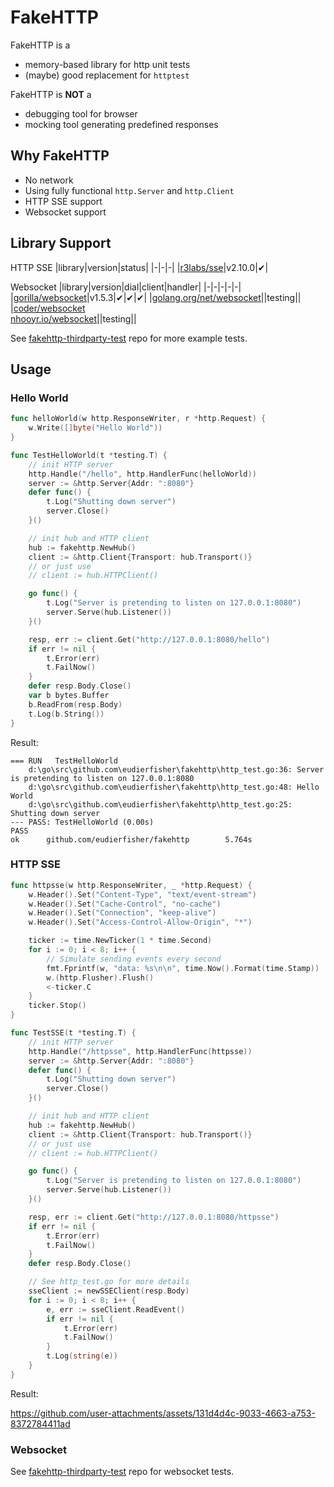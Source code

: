 # FakeHTTP

FakeHTTP is a

- memory-based library for http unit tests
- (maybe) good replacement for `httptest`

FakeHTTP is **NOT** a

- debugging tool for browser
- mocking tool generating predefined responses

## Why FakeHTTP

- No network
- Using fully functional `http.Server` and `http.Client`
- HTTP SSE support
- Websocket support

## Library Support

HTTP SSE
|library|version|status|
|-|-|-|
|[r3labs/sse](https://github.com/r3labs/sse)|v2.10.0|✔|

Websocket
|library|version|dial|client|handler|
|-|-|-|-|-|
|[gorilla/websocket](https://github.com/gorilla/websocket)|v1.5.3|✔|✔|✔|
|[golang.org/net/websocket](https://github.com/golang/net)||testing||
|[coder/websocket<br>nhooyr.io/websocket](https://github.com/nhooyr/websocket)||testing||

See [fakehttp-thirdparty-test](https://github.com/eudierfisher/fakehttp-thirdparty-test) repo for more example tests.

## Usage

### Hello World

```go
func helloWorld(w http.ResponseWriter, r *http.Request) {
	w.Write([]byte("Hello World"))
}

func TestHelloWorld(t *testing.T) {
	// init HTTP server
	http.Handle("/hello", http.HandlerFunc(helloWorld))
	server := &http.Server{Addr: ":8080"}
	defer func() {
		t.Log("Shutting down server")
		server.Close()
	}()

	// init hub and HTTP client
	hub := fakehttp.NewHub()
	client := &http.Client{Transport: hub.Transport()}
	// or just use
	// client := hub.HTTPClient()

	go func() {
		t.Log("Server is pretending to listen on 127.0.0.1:8080")
		server.Serve(hub.Listener())
	}()

	resp, err := client.Get("http://127.0.0.1:8080/hello")
	if err != nil {
		t.Error(err)
		t.FailNow()
	}
	defer resp.Body.Close()
	var b bytes.Buffer
	b.ReadFrom(resp.Body)
	t.Log(b.String())
}
```

Result:
```shell
=== RUN   TestHelloWorld
    d:\go\src\github.com\eudierfisher\fakehttp\http_test.go:36: Server is pretending to listen on 127.0.0.1:8080
    d:\go\src\github.com\eudierfisher\fakehttp\http_test.go:48: Hello World
    d:\go\src\github.com\eudierfisher\fakehttp\http_test.go:25: Shutting down server
--- PASS: TestHelloWorld (0.00s)
PASS
ok      github.com/eudierfisher/fakehttp        5.764s
```

### HTTP SSE

```go
func httpsse(w http.ResponseWriter, _ *http.Request) {
	w.Header().Set("Content-Type", "text/event-stream")
	w.Header().Set("Cache-Control", "no-cache")
	w.Header().Set("Connection", "keep-alive")
	w.Header().Set("Access-Control-Allow-Origin", "*")

	ticker := time.NewTicker(1 * time.Second)
	for i := 0; i < 8; i++ {
		// Simulate sending events every second
		fmt.Fprintf(w, "data: %s\n\n", time.Now().Format(time.Stamp))
		w.(http.Flusher).Flush()
		<-ticker.C
	}
	ticker.Stop()
}

func TestSSE(t *testing.T) {
	// init HTTP server
	http.Handle("/httpsse", http.HandlerFunc(httpsse))
	server := &http.Server{Addr: ":8080"}
	defer func() {
		t.Log("Shutting down server")
		server.Close()
	}()

	// init hub and HTTP client
	hub := fakehttp.NewHub()
	client := &http.Client{Transport: hub.Transport()}
	// or just use
	// client := hub.HTTPClient()

	go func() {
		t.Log("Server is pretending to listen on 127.0.0.1:8080")
		server.Serve(hub.Listener())
	}()

	resp, err := client.Get("http://127.0.0.1:8080/httpsse")
	if err != nil {
		t.Error(err)
		t.FailNow()
	}
	defer resp.Body.Close()

	// See http_test.go for more details
	sseClient := newSSEClient(resp.Body)
	for i := 0; i < 8; i++ {
		e, err := sseClient.ReadEvent()
		if err != nil {
			t.Error(err)
			t.FailNow()
		}
		t.Log(string(e))
	}
}
```

Result:

https://github.com/user-attachments/assets/131d4d4c-9033-4663-a753-8372784411ad

### Websocket

See [fakehttp-thirdparty-test](https://github.com/eudierfisher/fakehttp-thirdparty-test) repo for websocket tests.